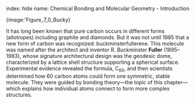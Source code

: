 index: hide
name: Chemical Bonding and Molecular Geometry - Introduction


{image:'Figure_7_0_Bucky}
        

It has long been known that pure carbon occurs in different forms (allotropes) including graphite and diamonds. But it was not until 1985 that a new form of carbon was recognized: buckminsterfullerene. This molecule was named after the architect and inventor R. Buckminster  **Fuller** (1895–1983), whose signature architectural design was the geodesic dome, characterized by a lattice shell structure supporting a spherical surface. Experimental evidence revealed the formula, C<sub>60</sub>, and then scientists determined how 60 carbon atoms could form one symmetric, stable molecule. They were guided by bonding theory—the topic of this chapter—which explains how individual atoms connect to form more complex structures.
